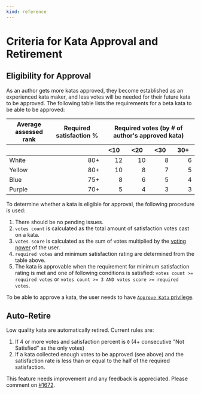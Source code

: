 ```yaml
---
kind: reference
---
```


# Criteria for Kata Approval and Retirement

## Eligibility for Approval

As an author gets more katas approved, they become established as an experienced kata maker, and less votes will be needed for their future kata to be approved. The following table lists the requirements for a beta kata to be able to be approved:

<table>
<thead>
<tr>
<th>Average assessed rank</th>
<th>Required satisfaction %</th>
<th colspan="4">Required votes (by # of author's approved kata)</th>
</tr>
<tr align="center">
<th></th>
<th></th>
<th>&lt;10</th>
<th>&lt;20</th>
<th>&lt;30</th>
<th>30+</th>
</tr>
</thead>
<tbody>
<tr>
<td>White</td>
<td align="right">80+</td>
<td align="right">12</td>
<td align="right">10</td>
<td align="right">8</td>
<td align="right">6</td>
</tr>
<tr>
<td>Yellow</td>
<td align="right">80+</td>
<td align="right">10</td>
<td align="right">8</td>
<td align="right">7</td>
<td align="right">5</td>
</tr>
<tr>
<td>Blue</td>
<td align="right">75+</td>
<td align="right">8</td>
<td align="right">6</td>
<td align="right">5</td>
<td align="right">4</td>
</tr>
<tr>
<td>Purple</td>
<td align="right">70+</td>
<td align="right">5</td>
<td align="right">4</td>
<td align="right">3</td>
<td align="right">3</td>
</tr>
</tbody>
</table>

To determine whether a kata is eligible for approval, the following procedure is used:

1. There should be no pending issues.
1. `votes count` is calculated as the total amount of satisfaction votes cast on a kata.
1. `votes score` is calculated as the sum of votes multiplied by the [voting power](/references/gamification/privileges/) of the user.
1. `required votes` and minimum satisfaction rating are determined from the table above.
1. The kata is approvable when the requirement for minimum satisfaction rating is met and one of following conditions is satisfied: `votes count >= required votes` or `votes count >= 3 AND votes score >= required votes`.

To be able to approve a kata, the user needs to have [`Approve Kata` privilege](/references/gamification/privileges/).

## Auto-Retire

Low quality kata are automatically retired. Current rules are:

1. If 4 or more votes and satisfaction percent is `0` (4+ consecutive "Not Satisfied" as the only votes)  
1. If a kata collected enough votes to be approved (see above) and the satisfaction rate is less than or equal to the half of the required satisfaction.

This feature needs improvement and any feedback is appreciated. Please comment on [#1672](https://github.com/codewars/codewars.com/issues/1672).
